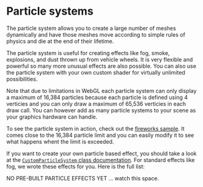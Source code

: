 # Particle systems
The particle system allows you to create a large number of meshes dynamically
and have those meshes move according to simple rules of physics and die at the
end of their lifetime.

The particle system is useful for creating effects like fog, smoke, explosions,
and dust thrown up from vehicle wheels. It is very flexible and powerful so many
more unusual effects are also possible. You can also use the particle system
with your own custom shader for virtually unlimited possibilities.

Note that due to limitations in WebGL each particle system can only display
a maximum of 16,384 particles because each particle is defined using 4 verticies
and you can only draw a maximum of 65,536 verticies in each draw call. You can
however add as many particle systems to your scene as your graphics hardware
can handle.

To see the particle system in action, check out the [fireworks sample](../samples/fireworks.html).
It comes close to the 16,384 particle limit and you can easily modify it
to see what happens whent the limit is exceeded.

If you want to create your own particle based effect, you should take a look
at the [`CustomParticleSystem` class documentation](reference/custom-particle-system.md).
For standard effects like fog, we wrote these effects for you. Here is the 
full list:

NO PRE-BUILT PARTICLE EFFECTS YET ... watch this space.
